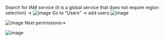 
Search for IAM service (it is a global service that does not require region selection) -> 
![image](https://user-images.githubusercontent.com/107784718/212024825-cf3e4f86-4a5c-437f-b134-3d21dfe203d6.png)
Go to "Users" -> add users
![image](https://user-images.githubusercontent.com/107784718/212024946-8816ad3b-f1ef-464e-bf53-f93926a26414.png)

![image](https://user-images.githubusercontent.com/107784718/212025339-f2d107bc-088c-4725-9bd9-574aae0dfb2f.png)
Next permissions->

![image](https://user-images.githubusercontent.com/107784718/212025695-b794a15a-526b-4744-a67b-4e4b43612aab.png)

